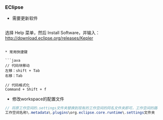 ### EClipse

* 需要更新软件

  ```
选择 Help 菜单，然后 Install Software，并输入： http://download.eclipse.org/releases/Kepler
  ```

* 常用快捷键

```java
// 代码块移动
左移：shift + Tab
右移：Tab

// 代码格式化
Command + Shift + f
```

* 修改workspace的配置文件

```java
// 将原工作空间的.settings文件夹替换到现有的工作空间的同名文件夹即可，工作空间的路径为
工作空间名称\.metadata\.plugins\org.eclipse.core.runtime\.settings文件夹
```

